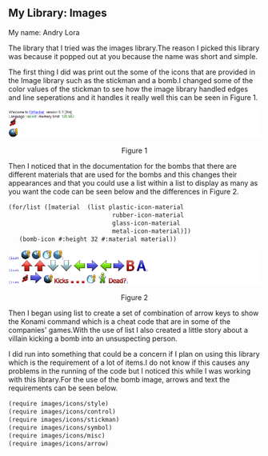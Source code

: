 ## My Library: Images
My name: Andry Lora


  The library that I tried was the images library.The reason I picked this library was because it popped out at you because the name was short and simple.
  
 The first thing I did was print out the some of the icons that are provided in the Image library such as the stickman and a bomb.I changed some of the color values of the stickman to see how the image library handled edges and line seperations and it handles it really well this can be seen in Figure 1.
 
 ![Alt text](https://github.com/andrylr/FP2/blob/master/Figure1.png)
   <p align="center">Figure 1 </p>
 
 Then I noticed that in the documentation for the bombs that there are different materials that are used for the bombs and this changes their appearances and that you could use a list within a list to display as many as you want the code can be seen below and the differences in Figure 2.
 
 ```racket
 (for/list ([material  (list plastic-icon-material
                              rubber-icon-material
                              glass-icon-material
                              metal-icon-material)])
    (bomb-icon #:height 32 #:material material))

 ```
 
  
  ![Alt text](https://github.com/andrylr/FP2/blob/master/Figure2.png)
   <p align="center">Figure 2 </p>
  
  
  Then I began using list to create a set of combination of arrow keys to show the Konami command which is a cheat code that are in some of the companies' games.With the use of list I also created a little story about a villain kicking a bomb into an unsuspecting person.
  

I did run into something that could be a concern if I plan on using this library which is the requirement of a lot of items.I do not know if this causes any problems in the running of the code but I noticed this while I was working with this library.For the use of the bomb image, arrows and text the requirements can be seen below.

```racket 
(require images/icons/style)
(require images/icons/control)
(require images/icons/stickman) 
(require images/icons/symbol)
(require images/icons/misc)
(require images/icons/arrow)
```



  




